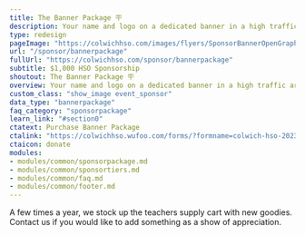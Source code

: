 ```yaml
---
title: The Banner Package 🪧
description: Your name and logo on a dedicated banner in a high traffic area. You'll also be the sponsor of an additional HSO event!
type: redesign
pageImage: "https://colwichhso.com/images/flyers/SponsorBannerOpenGraph.jpg"
url: "/sponsor/bannerpackage"
fullUrl: "https://colwichhso.com/sponsor/bannerpackage"
subtitle: $1,000 HSO Sponsorship
shoutout: The Banner Package 🪧
overview: Your name and logo on a dedicated banner in a high traffic area. You'll also be the sponsor of an additional HSO event!
custom_class: "show_image event_sponsor"
data_type: "bannerpackage"
faq_category: "sponsorpackage"
learn_link: "#section0"
ctatext: Purchase Banner Package
ctalink: "https://colwichhso.wufoo.com/forms/?formname=colwich-hso-2023-sponsorship&field1=%241%2C000%20-%20The%20Banner%20Package"
ctaicon: donate
modules:
- modules/common/sponsorpackage.md
- modules/common/sponsortiers.md
- modules/common/faq.md
- modules/common/footer.md 
---
```

A few times a year, we stock up the teachers supply cart with new goodies. Contact us if you would like to add something as a show of appreciation.